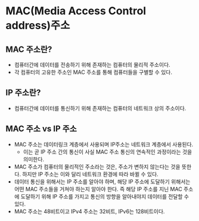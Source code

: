 # MAC(Media Access Control address)주소

## MAC 주소란?

- 컴퓨터간에 데이터를 전송하기 위해 존재하는 컴퓨터의 물리적 주소이다.
- 각 컴퓨터의 고유한 주소인 MAC 주소를 통해 컴퓨터들을 구별할 수 있다.

## IP 주소란?

- 컴퓨터간에 데이터를 통신하기 위해 존재하는 컴퓨터의 네트워크 상의 주소이다.

## MAC 주소 vs IP 주소

- MAC 주소는 데이터링크 계층에서 사용되며 IP주소는 네트워크 계층에서 사용된다.
  - 이는 곧 IP 주소 간의 통신이 사실 MAC 주소 통신의 연속적인 과정이라는 것을 의미한다.
- MAC 주소가 컴퓨터의 물리적인 주소라는 것은, 주소가 변하지 않는다는 것을 뜻한다. 하지만 IP 주소는 이와 달리 네트워크 환경에 따라 바뀔 수 있다.
- 데이터 통신을 위해서는 IP 주소를 알아야 하며, 해당 IP 주소에 도달하기 위해서는 어떤 MAC 주소들을 거쳐야 하는지 알아야 한다. 즉 해당 IP 주소를 지닌 MAC 주소에 도달하기 위해 IP 주소를 가지고 통신의 방향을 알아내야지 데이터를 전달할 수 있다.
- MAC 주소는 48비트이고 IPv4 주소는 32비트, IPv6는 128비트이다.
